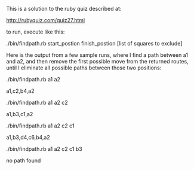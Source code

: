 This is a solution to the ruby quiz described at:

http://rubyquiz.com/quiz27.html

to run, execute like this:

./bin/findpath.rb start_postion finish_postion [list of squares to exclude]

Here is the output from a few sample runs, where I find a path between a1 and a2, and then remove the first possible move from the returned routes, until I eliminate all possible paths between those two positions:

./bin/findpath.rb a1 a2

a1,c2,b4,a2

./bin/findpath.rb a1 a2 c2

a1,b3,c1,a2

./bin/findpath.rb a1 a2 c2 c1

a1,b3,d4,c6,b4,a2

./bin/findpath.rb a1 a2 c2 c1 b3

no path found
